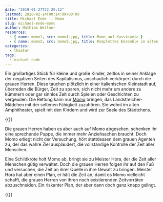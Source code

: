 ```yaml
---
date: "2019-01-27T22:29:12"
lastmod: 2020-02-14T00:14:09+00:00
title: Michael Ende -- Momo
slug: michael-ende-momo
author: Mathias Wellner
resources:
  - { name: momo1, src: momo1.jpg, title: Momo auf Kassiopeia }
  - { name: momo2, src: momo2.jpg, title: Komplettes Ensemble im alten Amphitheater }
categories:
  - theater
tags:
  - michael ende
---
```

Ein großartiges Stück für kleine und große Kinder, zeitlos in seiner Anklage der negativen Seiten des Kapitalismus, anschaulich verkörpert durch die grauen Herren. Diese tauchen plötzlich in einer italienischen Kleinstadt auf, überreden die Bürger, Zeit zu sparen, sich nicht mehr um andere zu kümmern oder gar sinnlos Zeit durch Spielen oder Geschichten zu vergeuden. Die Rettung kann nur [Momo](https://de.wikipedia.org/wiki/Momo_(Roman)) bringen, das Landstreicher-Mädchen mit der seltenen Fähigkeit zuzuhören. Sie wohnt im alten Amphitheater, spielt mit den Kindern und wird zur Seele des Städtchens. 
<!--more-->

{{<responsive-image name="momo1">}}

Die grauen Herren haben es aber auch auf Momo abgesehen, schenken ihr eine sprechende Puppe, die immer mehr Anziehsachen braucht. Doch Momo erliegt nicht der Versuchung, hört stattdessen dem grauen Agenten zu, der das wahre Ziel ausplaudert, die vollständige Kontrolle der Zeit aller Menschen. 

Eine Schildkröte holt Momo ab, bringt sie zu Meister Hora, der die Zeit aller Menschen gütig verwaltet. Doch die grauen Herren folgen ihr auf den Fuß und versuchen, die Zeit an ihrer Quelle in ihre Gewalt zu bringen. Meister Hora hat aber einen Plan, er hält die Zeit an, damit es Momo vielleicht schafft, die grauen Herren von ihren noch existierenden Zeitvorräten abzuschneiden. Ein riskanter Plan, der aber dann doch ganz knapp gelingt. 

{{<responsive-image name="momo2">}}

